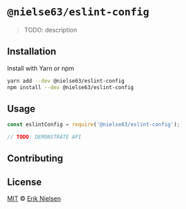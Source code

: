 # `@nielse63/eslint-config`

> TODO: description

## Installation

Install with Yarn or npm

```bash
yarn add --dev @nielse63/eslint-config
npm install --dev @nielse63/eslint-config
```

## Usage

```js
const eslintConfig = require('@nielse63/eslint-config');

// TODO: DEMONSTRATE API
```

## Contributing

## License

[MIT](https://github.com/nielse63/nielse63/blob/master/LICENSE) © [Erik Nielsen](https://312development.com)
